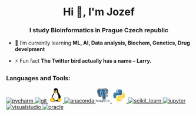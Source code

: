 <h1 align="center">Hi 👋, I'm Jozef </h1>
<h3 align="center">I study Bioinformatics in Prague Czech republic</h3>

- 🌱 I’m currently learning **ML, AI, Data analysis, Biochem, Genetics, Drug develpment**

- ⚡ Fun fact **The Twitter bird actually has a name – Larry.**



<h3 align="left">Languages and Tools:</h3>
<p align="left">
    <a href="https://www.jetbrains.com/pycharm/" target="_blank" rel="noreferrer">
        <img src="https://user-images.githubusercontent.com/15692932/229232876-ec8e6707-7a07-49e1-b9c1-826d906471a7.png" alt="pycharm" width="40" height="40"/>
    </a>
    <a href="https://git-scm.com/" target="_blank" rel="noreferrer">
        <img src="https://www.vectorlogo.zone/logos/git-scm/git-scm-icon.svg" alt="git" width="40" height="40"/>
    </a>
    <a href="https://www.linux.org/" target="_blank" rel="noreferrer">
        <img src="https://raw.githubusercontent.com/devicons/devicon/master/icons/linux/linux-original.svg" alt="linux" width="40" height="40"/>
    </a>
    <a href="https://www.anaconda.com/" target="_blank" rel="noreferrer">
        <img src="https://user-images.githubusercontent.com/15692932/229233451-c400508f-b6f6-462d-815c-19a5d3be0e8c.png" alt="anaconda" width="40" height="40"/>
    </a>
    <a href="https://www.postgresql.org" target="_blank" rel="noreferrer">
        <img src="https://raw.githubusercontent.com/devicons/devicon/master/icons/postgresql/postgresql-original-wordmark.svg" alt="postgresql" width="40" height="40"/>
    </a>
    <a href="https://www.python.org" target="_blank" rel="noreferrer">
        <img src="https://raw.githubusercontent.com/devicons/devicon/master/icons/python/python-original.svg" alt="python" width="40" height="40"/>
    </a>
    <a href="https://scikit-learn.org/" target="_blank" rel="noreferrer">
        <img src="https://upload.wikimedia.org/wikipedia/commons/0/05/Scikit_learn_logo_small.svg" alt="scikit_learn" width="40" height="40"/>
    </a>
    <a href="https://jupyter.org/" target="_blank" rel="noreferrer">
        <img src="https://user-images.githubusercontent.com/15692932/229233868-75a09d29-6300-4b5e-9cc9-6fa88fcc540f.png" alt="jupyter" width="40" height="40"/>
    </a>
    <a href="https://code.visualstudio.com/" target="_blank" rel="noreferrer">
        <img src="https://upload.wikimedia.org/wikipedia/commons/0/05/Scikit_learn_logo_small.svg" alt="visualstudio" width="40" height="40"/>
    </a>
    <a href="https://www.oracle.com/" target="_blank" rel="noreferrer">
        <img src="https://user-images.githubusercontent.com/15692932/229235840-8aaa9737-04ec-4b24-a51b-c81c6f024525.png" alt="oracle" width="40" height="40"/>
    </a>
    
    
</p>
